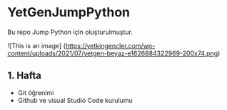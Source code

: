 # YetGenJumpPython
Bu repo Jump Python için oluşturulmuştur.

![This is an image] (https://yetkingencler.com/wp-content/uploads/2021/07/yetgen-beyaz-e1626884322969-200x74.png)

## 1. Hafta
- Git öğrenimi
- Github ve visual Studio Code kurulumu